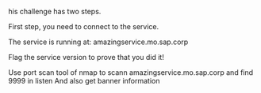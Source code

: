 his challenge has two steps.

First step, you need to connect to the service.

The service is running at:  amazingservice.mo.sap.corp

Flag the service version to prove that you did it!


Use port scan tool of nmap to scann amazingservice.mo.sap.corp and find 9999 in listen
And also get banner information

